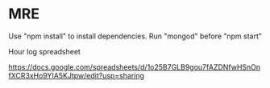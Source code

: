 # MRE


Use "npm install" to install dependencies.
Run "mongod" before "npm start"



Hour log spreadsheet

https://docs.google.com/spreadsheets/d/1o25B7GLB9gou7fAZDNfwHSnOnfXCR3xHo9YIA5KJtpw/edit?usp=sharing

